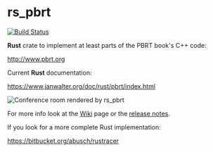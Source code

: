 # rs_pbrt

[![Build Status](https://travis-ci.org/wahn/rs_pbrt.svg?branch=master)](https://travis-ci.org/wahn/rs_pbrt)

**Rust** crate to implement at least parts of the PBRT book's C++ code:

http://www.pbrt.org

Current **Rust** documentation:

https://www.janwalter.org/doc/rust/pbrt/index.html

![Conference room rendered by
rs_pbrt](https://www.janwalter.org/assets/conference_room_pbrt_rust_current.png)

For more info look at the [Wiki][wiki] page or the [release notes][release-notes].

If you look for a more complete Rust implementation:

https://bitbucket.org/abusch/rustracer

[wiki]:          https://github.com/wahn/rs_pbrt/wiki
[release-notes]: https://github.com/wahn/rs_pbrt/wiki/Release-Notes
